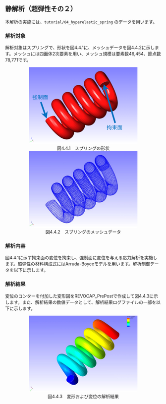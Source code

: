 ## 静解析（超弾性その２）

本解析の実施には、`tutorial/04_hyperelastic_spring` のデータを用います。

### 解析対象

解析対象はスプリングで、形状を図4.4.1に、メッシュデータを図4.4.2に示します。メッシュには四面体2次要素を用い、メッシュ規模は要素数46,454、節点数78,771です。

<div style="text-align: center;">
<img src="./media/tutorial04_01.png" width="350px"><br>
図4.4.1　スプリングの形状
</div>

<div style="text-align: center;">
<img src="./media/tutorial04_02.png" width="350px"><br>
図4.4.2　スプリングのメッシュデータ
</div>

### 解析内容

図4.4.1に示す拘束面の変位を拘束し、強制面に変位を与える応力解析を実施します。超弾性の材料構成式にはArruda-Boyceモデルを用います。解析制御データを以下に示します。

### 解析結果

変位のコンターを付加した変形図をREVOCAP_PrePostで作成して図4.4.3に示します。また、解析結果の数値データとして、解析結果ログファイルの一部を以下に示します。

<div style="text-align: center;">
<img src="./media/tutorial04_03.png" width="350px"><br>
図4.4.3　変形および変位の解析結果
</div>


